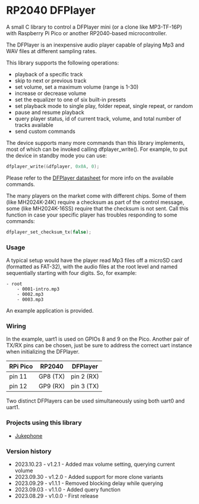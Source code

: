 # RP2040 DFPlayer

A small C library to control a DFPlayer mini (or a clone like MP3-TF-16P) with Raspberry Pi Pico or another RP2040-based microcontroller.

The DFPlayer is an inexpensive audio player capable of playing Mp3 and WAV files at different sampling rates.

This library supports the following operations:
- playback of a specific track
- skip to next or previous track
- set volume, set a maximum volume (range is 1-30)
- increase or decrease volume
- set the equalizer to one of six built-in presets
- set playback mode to single play, folder repeat, single repeat, or random
- pause and resume playback
- query player status, id of current track, volume, and total number of tracks available
- send custom commands

The device supports many more commands than this library implements, most of which can be invoked calling dfplayer_write(). For example, to put the device in standby mode you can use:
```c
dfplayer_write(&dfplayer, 0x0A, 0);
```
Please refer to the [DFPlayer datasheet](https://wiki.dfrobot.com/DFPlayer_Mini_SKU_DFR0299) for more info on the available commands.

The many players on the market come with different chips. Some of them (like MH2024K-24K) require a checksum as part of the control message, some (like MH2024K-16SS) require that the checksum is not sent.
Call this function in case your specific player has troubles responding to some commands:
```c
dfplayer_set_checksum_tx(false);
```


### Usage
A typical setup would have the player read Mp3 files off a microSD card (formatted as FAT-32), with the audio files at the root level and named sequentially starting with four digits. So, for example:
```
- root
    - 0001-intro.mp3
    - 0002.mp3
    - 0003.mp3
```

An example application is provided.


### Wiring
In the example, uart1 is used on GPIOs 8 and 9 on the Pico. Another pair of TX/RX pins can be chosen, just be sure to address the correct uart instance when initializing the DFPlayer.

| RPi Pico | RP2040   | DFPlayer   |
|----------|----------|------------|
| pin 11   | GP8 (TX) | pin 2 (RX) |
| pin 12   | GP9 (RX) | pin 3 (TX) |

Two distinct DFPlayers can be used simultaneously using both uart0 and uart1.


### Projects using this library
- [Jukephone](https://github.com/TuriSc/Jukephone)


### Version history
- 2023.10.23 - v1.2.1 - Added max volume setting, querying current volume
- 2023.09.30 - v1.2.0 - Added support for more clone variants
- 2023.09.29 - v1.1.1 - Removed blocking delay while querying
- 2023.09.03 - v1.1.0 - Added query function
- 2023.08.29 - v1.0.0 - First release
